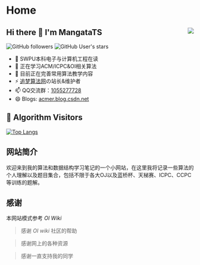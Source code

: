 # Home

## Hi there 👋 I'm MangataTS <img align="right" src="https://github-readme-stats.vercel.app/api?username=MangataTS&show_icons=true&theme=dark">

![GitHub followers](https://img.shields.io/github/followers/MangataTS?style=social)   ![GitHub User's stars](https://img.shields.io/github/stars/MangataTS?style=social)

- 🔭 SWPU本科电子与计算机工程在读
- 🌱 正在学习ACM/ICPC&OI相关算法
- 👯 目前正在完善常用算法教学内容
- ⚡ [追梦算法网](http://acm.mangata.ltd)の站长&维护者
- 📫 QQ交流群：[1055277728](https://jq.qq.com/?_wv=1027&k=Y1N8ePmm)
- 😄 Blogs: [acmer.blog.csdn.net](https://acmer.blog.csdn.net/?type=blog)

## &#x1f92b; Algorithm Visitors


[![Top Langs](https://profile-counter.glitch.me/MangataTS/count.svg)](https://mangatats.github.io/Algorithm)

## 网站简介

欢迎来到我的算法和数据结构学习笔记的一个小网站，在这里我将记录一些算法的个人理解以及题目集合，包括不限于各大OJ以及蓝桥杯、天梯赛、ICPC、CCPC等训练的题解。

## 感谢
本网站模式参考 $OI \ Wiki$ 
> 感谢 $OI \ wiki$ 社区的帮助

> 感谢网上的各种资源

> 感谢一直支持我的同学